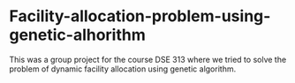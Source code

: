 # Facility-allocation-problem-using-genetic-alhorithm

This was a group project for the course DSE 313 where we tried to solve the problem of dynamic facility allocation using genetic algorithm. 
